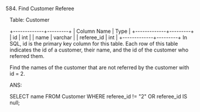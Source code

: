 584. Find Customer Referee

Table: Customer

+-------------+---------+
| Column Name | Type    |
+-------------+---------+
| id          | int     |
| name        | varchar |
| referee_id  | int     |
+-------------+---------+
In SQL, id is the primary key column for this table.
Each row of this table indicates the id of a customer, their name, and the id of the customer who referred them.

Find the names of the customer that are not referred by the customer with id = 2.

ANS:

SELECT name FROM Customer 
WHERE 
referee_id != "2" 
OR
referee_id IS null;
